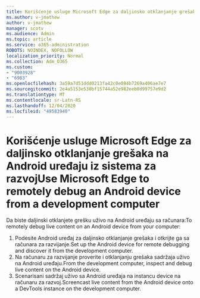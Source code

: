 ```yaml
---
title: Korišćenje usluge Microsoft Edge za daljinsko otklanjanje grešaka na Android uređaju iz sistema za razvoj
ms.author: v-jmathew
author: v-jmathew
manager: scotv
ms.audience: Admin
ms.topic: article
ms.service: o365-administration
ROBOTS: NOINDEX, NOFOLLOW
localization_priority: Normal
ms.collection: Adm_O365
ms.custom:
- "9003928"
- "6983"
ms.openlocfilehash: 3a59a7d51ddd0213fa42c0e094b7269a406ae7e7
ms.sourcegitcommit: 2e4a5153e530bf15744a52e982eeb0d99757e9d2
ms.translationtype: MT
ms.contentlocale: sr-Latn-RS
ms.lasthandoff: 12/04/2020
ms.locfileid: "49583940"
---
```

# <a name="use-microsoft-edge-to-remotely-debug-an-android-device-from-a-development-computer"></a><span data-ttu-id="c80db-102">Korišćenje usluge Microsoft Edge za daljinsko otklanjanje grešaka na Android uređaju iz sistema za razvoj</span><span class="sxs-lookup"><span data-stu-id="c80db-102">Use Microsoft Edge to remotely debug an Android device from a development computer</span></span>

<span data-ttu-id="c80db-103">Da biste daljinski otklanjete grešku uživo na Android uređaju sa računara:</span><span class="sxs-lookup"><span data-stu-id="c80db-103">To remotely debug live content on an Android device from your computer:</span></span>

1. <span data-ttu-id="c80db-104">Podesite Android uređaj za daljinsko otklanjanje grešaka i otkrijte ga sa računara za razvijanje.</span><span class="sxs-lookup"><span data-stu-id="c80db-104">Set up the Android device for remote debugging and discover it from the development computer.</span></span>
2. <span data-ttu-id="c80db-105">Na računaru za razvijanje proverite i otklanjanju grešaka sadržaja uživo na Android uređaju.</span><span class="sxs-lookup"><span data-stu-id="c80db-105">From the development computer, inspect and debug live content on the Android device.</span></span>
3. <span data-ttu-id="c80db-106">Scenarisani sadržaj uživo sa Android uređaja na instancu device na računaru za razvoj.</span><span class="sxs-lookup"><span data-stu-id="c80db-106">Screencast live content from the Android device onto a DevTools instance on the development computer.</span></span>
